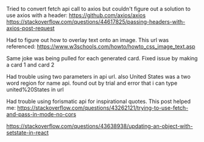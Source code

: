 Tried to convert fetch api call to axios but couldn't figure out a solution to use axios with a header:
https://github.com/axios/axios
https://stackoverflow.com/questions/44617825/passing-headers-with-axios-post-request

Had to figure out how to overlay text onto an image. This url was referenced:
https://www.w3schools.com/howto/howto_css_image_text.asp

Same joke was being pulled for each generated card. Fixed issue by making a card 1 and card 2

Had trouble using two parameters in api url. also United States was a two word region for name api. found out by trial and error that i can type united%20States in url

Had trouble using forismatic api for inspirational quotes. This post helped me: https://stackoverflow.com/questions/43262121/trying-to-use-fetch-and-pass-in-mode-no-cors

https://stackoverflow.com/questions/43638938/updating-an-object-with-setstate-in-react 
